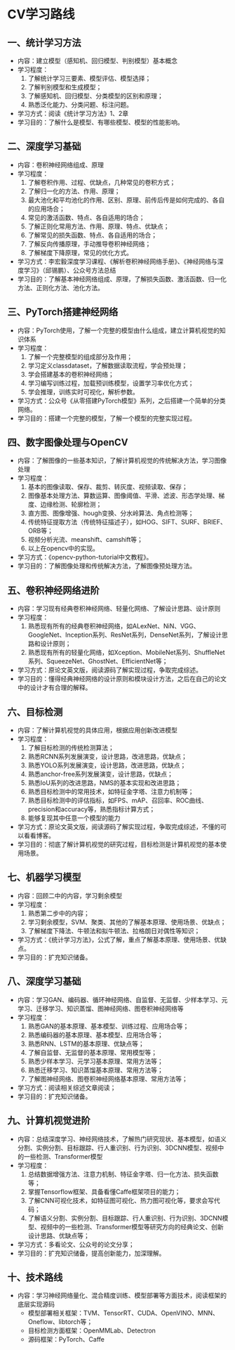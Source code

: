 # CV学习路线

## 一、统计学习方法

- 内容：建立模型（感知机、回归模型、判别模型）基本概念
- 学习程度：
  1. 了解统计学习三要素、模型评估、模型选择；
  2. 了解判别模型和生成模型；
  3. 了解感知机、回归模型、分类模型的区别和原理；
  4. 熟悉泛化能力、分类问题、标注问题。
- 学习方式：阅读《统计学习方法》1、2章
- 学习目的：了解什么是模型、有哪些模型、模型的性能影响。

## 二、深度学习基础

- 内容：卷积神经网络组成、原理
- 学习程度：
  1. 了解卷积作用、过程、优缺点，几种常见的卷积方式；
  2. 了解归一化的方法、作用、原理；
  3. 最大池化和平均池化的作用、区别、原理、前传后传是如何完成的、各自的应用场合；
  4. 常见的激活函数、特点、各自适用的场合；
  5. 了解正则化常用方法、作用、原理、特点、优缺点；
  6. 了解常见的损失函数、特点、各自适用的场合；
  7. 了解反向传播原理，手动推导卷积神经网络；
  8. 了解梯度下降原理，常见的优化方式。
- 学习方式：李宏毅深度学习课程、《解析卷积神经网络手册》、《神经网络与深度学习》（邱锡鹏）、公众号方法总结
- 学习目的：了解基本神经网络组成、原理，了解损失函数、激活函数、归一化方法、正则化方法、池化方法。

## 三、PyTorch搭建神经网络

- 内容：PyTorch使用，了解一个完整的模型由什么组成，建立计算机视觉的知识体系
- 学习程度：
  1. 了解一个完整模型的组成部分及作用；
  2. 学习定义classdataset，了解数据读取流程，学会预处理；
  3. 学会搭建基本的卷积神经网络；
  4. 学习编写训练过程，加载预训练模型，设置学习率优化方式；
  5. 学会推理，训练实时可视化，解析参数。
- 学习方式：公众号《从零搭建PyTorch模型》系列，之后搭建一个简单的分类网络。
- 学习目的：搭建一个完整的模型，了解一个模型的完整实现过程。

## 四、数字图像处理与OpenCV

- 内容：了解图像的一些基本知识，了解计算机视觉的传统解决方法，学习图像处理
- 学习程度：
  1. 基本的图像读取、保存、裁剪、转灰度、视频读取、保存；
  2. 图像基本处理方法、算数运算、图像阈值、平滑、滤波、形态学处理、梯度、边缘检测、轮廓检测；
  3. 直方图、图像增强、hough变换、分水岭算法、角点检测等；
  4. 传统特征提取方法（传统特征描述子），如HOG、SIFT、SURF、BRIEF、ORB等；
  5. 视频分析光流、meanshift、camshift等；
  6. 以上在opencv中的实现。
- 学习方式：《opencv-python-tutorial中文教程》。
- 学习目的：了解图像处理和传统解决方法，了解图像预处理方法。

## 五、卷积神经网络进阶

- 内容：学习现有经典卷积神经网络、轻量化网络、了解设计思路、设计原则
- 学习程度：
  1. 熟悉现有所有的经典卷积神经网络，如ALexNet、NiN、VGG、GoogleNet、Inception系列、ResNet系列，DenseNet系列，了解设计思路和设计原则；
  2. 熟悉现有所有的轻量化网络，如Xception、MobileNet系列、ShuffleNet系列、SqueezeNet、GhostNet、EfficientNet等；
- 学习方式：原论文英文版，阅读源码了解实现过程，争取完成综述。
- 学习目的：懂得经典神经网络的设计原则和模块设计方法，之后在自己的论文中的设计才有合理的解释。

## 六、目标检测

- 内容：了解计算机视觉的具体应用，根据应用创新改进模型
- 学习程度：
  1. 了解目标检测的传统检测算法；
  2. 熟悉RCNN系列发展演变，设计思路，改进思路，优缺点；
  3. 熟悉YOLO系列发展演变，设计思路，改进思路，优缺点；
  4. 熟悉anchor-free系列发展演变，设计思路，优缺点；
  5. 熟悉IoU系列的改进思路，NMS的基本实现和改进思路；
  6. 熟悉目标检测中的常用技术，如特征金字塔、注意力机制等；
  7. 熟悉目标检测中的评估指标，如FPS、mAP、召回率、ROC曲线、precision和accuracy等，熟悉指标计算方式；
  8. 能够复现其中任意一个模型的能力
- 学习方式：原论文英文版，阅读源码了解实现过程，争取完成综述，不懂的可以看看博客。
- 学习目的：彻底了解计算机视觉的研究过程，目标检测是计算机视觉的基本使用场景。

## 七、机器学习模型

- 内容：回顾二中的内容，学习剩余模型
- 学习程度：
  1. 熟悉第二步中的内容；
  2. 学习剩余模型，SVM、聚类、其他的了解基本原理、使用场景、优缺点；
  3. 了解梯度下降法、牛顿法和拟牛顿法、拉格朗日对偶性等知识；
- 学习方式：《统计学习方法》，公式了解，重点了解基本原理、使用场景、优缺点。
- 学习目的：扩充知识储备。

## 八、深度学习基础

- 内容：学习GAN、编码器、循环神经网络、自监督、无监督、少样本学习、元学习、迁移学习、知识蒸馏、图神经网络、图卷积神经网络等
- 学习程度：
  1. 熟悉GAN的基本原理、基本模型、训练过程、应用场合等；
  2. 熟悉编码器的基本原理、基本模型、应用场合等；
  3. 熟悉RNN、LSTM的基本原理、优缺点等；
  4. 了解自监督、无监督的基本原理、常用模型等；
  5. 熟悉少样本学习、元学习基本原理、常用方法等；
  6. 熟悉迁移学习、知识蒸馏基本原理、常用方法等；
  7. 了解图神经网络、图卷积神经网络基本原理、常用方法等；
- 学习方式：阅读相关综述文章阅读；
- 学习目的：扩充知识储备。

## 九、计算机视觉进阶

- 内容：总结深度学习、神经网络技术，了解热门研究现状、基本模型，如语义分割、实例分割、目标跟踪、行人重识别、行为识别、3DCNN模型、视频中的一些检测、Transformer模型
- 学习程度：
  1. 总结数据增强方法、注意力机制、特征金字塔、归一化方法、损失函数等；
  2. 掌握Tensorflow框架、具备看懂Caffe框架项目的能力；
  3. 了解CNN可视化技术，如特征图可视化、热力图可视化等，要求会写代码；
  4. 了解语义分割、实例分割、目标跟踪、行人重识别、行为识别、3DCNN模型、视频中的一些检测、Transformer模型等研究方向的经典论文、创新设计思路、优缺点等；
- 学习方式：多看论文、公众号的论文分享；
- 学习目的：扩充知识储备，提高创新能力，加深理解。

## 十、技术路线

- 内容：学习神经网络量化、混合精度训练、模型部署等方面技术，阅读框架的底层实现源码
  - 模型部署相关框架：TVM、TensorRT、CUDA、OpenVINO、MNN、Oneflow、libtorch等；
  - 目标检测方面框架：OpenMMLab、Detectron
  - 源码框架：PyTorch、Caffe
